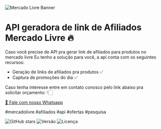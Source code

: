![Mercado Livre Banner](https://tm.ibxk.com.br/2025/01/27/27104939436097.jpg)

# API geradora de link de Afiliados Mercado Livre 🔥

Caso você precise de API pra gerar link de afiliados para produtos no mercado livre
Eu tenho a solução para você, a api conta com os seguintes recursos:

- Geração de links de afiliados pra produtos ✅
- Captura de promoções do dia ✅

Caso tenha interesse entre em contato conosco pelo link abaixo pra solicitar orçamento: 👇🏻

[📲 Fale com nosso Whatsapp](https://bit.ly/ml-api-afiliados)

#mercadolivre #afiliados #api #ofertas #pesquisa 

![GitHub stars](https://img.shields.io/github/stars/Fripixel/mercadolivre-link-de-afiliados?style=social)
![Versão](https://img.shields.io/badge/version-1.0.0-blue.svg)
![Licença](https://img.shields.io/github/license/Fripixel/mercadolivre-link-de-afiliados)
